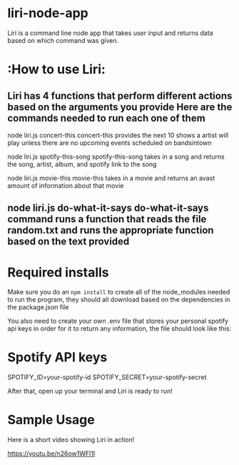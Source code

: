 # liri-node-app

Liri is a command line node app that takes user input and returns data based on which command was given.

# :How to use Liri:
Liri has 4 functions that perform different actions based on the arguments you provide
Here are the commands needed to run each one of them
-------------------------------------------------------------------------------------------------------------------------------------
node liri.js concert-this <artist name>
concert-this provides the next 10 shows a artist will play unless there are no upcoming events scheduled on bandsintown

node liri.js spotify-this-song <song name>
spotify-this-song takes in a song and returns the song, artist, album, and spotify link to the song

node liri.js movie-this <movie name>
movie-this takes in a movie and returns an avast amount of information about that movie

node liri.js do-what-it-says
do-what-it-says command runs a function that reads the file random.txt and runs the appropriate function based on the text provided
-------------------------------------------------------------------------------------------------------------------------------------

# Required installs

Make sure you do an `npm install` to create all of the node_modules needed to run the program, they should all download based on the dependencies in the package.json file

You also need to create your own .env file that stores your personal spotify api keys in order for it to return any information, the file should look like this:

# Spotify API keys

SPOTIFY_ID=your-spotify-id
SPOTIFY_SECRET=your-spotify-secret


After that, open up your terminal and Liri is ready to run!


# Sample Usage

Here is a short video showing Liri in action!


https://youtu.be/n26ow1WFl1I